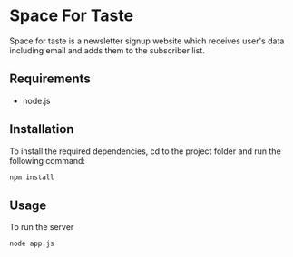 # Space For Taste
Space for taste is a newsletter signup website which receives user's data including email and adds them to the subscriber list.

## Requirements
* node.js

## Installation
To install the required dependencies, cd to the project folder and run the following command:
```bash
npm install
```

## Usage
To run the server
```bash
node app.js
```
